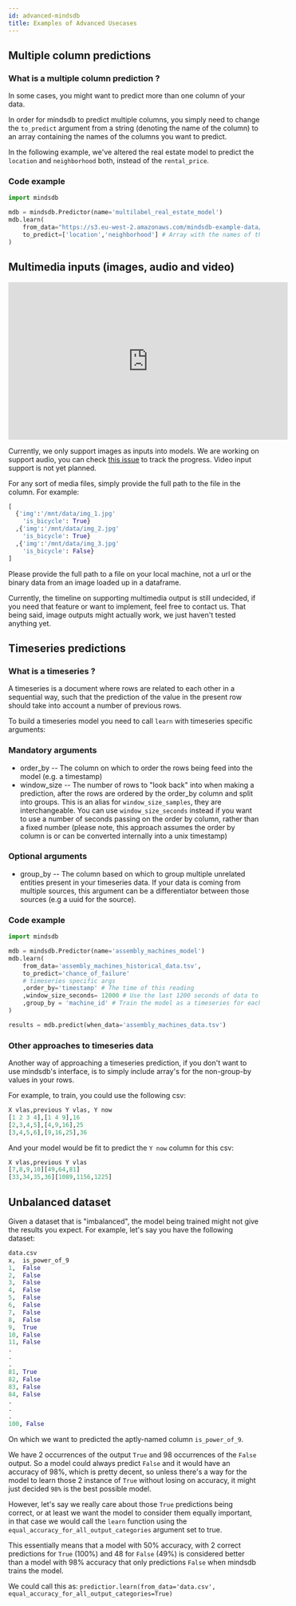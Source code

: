 ```yaml
---
id: advanced-mindsdb
title: Examples of Advanced Usecases
---
```


## Multiple column predictions

### What is a multiple column prediction ?
In some cases, you might want to predict more than one column of your data.

In order for mindsdb to predict multiple columns, you simply need to change the `to_predict` argument from a string (denoting the name of the column) to an array containing the names of the columns you want to predict.

In the following example, we've altered the real estate model to predict the `location` and `neighborhood` both, instead of the `rental_price`.

### Code example
```python
import mindsdb

mdb = mindsdb.Predictor(name='multilabel_real_estate_model')
mdb.learn(
    from_data="https://s3.eu-west-2.amazonaws.com/mindsdb-example-data/home_rentals.csv",
    to_predict=['location','neighborhood'] # Array with the names of the columns we want to predict
)
```


## Multimedia inputs (images, audio and video)
<iframe width="560" height="315" src="https://www.youtube.com/embed/2S-x6KfgJwE" frameborder="0" allow="accelerometer; autoplay; encrypted-media; gyroscope; picture-in-picture" allowfullscreen></iframe>

Currently, we only support images as inputs into models. We are working on support audio, you can check [this issue](https://github.com/mindsdb/mindsdb/issues/124) to track the progress. Video input support is not yet planned.

For any sort of media files, simply provide the full path to the file in the column. For example:

```python
[
  {'img':'/mnt/data/img_1.jpg'
    'is_bicycle': True}
  ,{'img':'/mnt/data/img_2.jpg'
    'is_bicycle': True}
  ,{'img':'/mnt/data/img_3.jpg'
    'is_bicycle': False}
]
```

Please provide the full path to a file on your local machine, not a url or the binary data from an image loaded up in a dataframe.

Currently, the timeline on supporting multimedia output is still undecided, if you need that feature or want to implement, feel free to contact us. That being said, image outputs might actually work, we just haven't tested anything yet.


## Timeseries predictions

### What is a timeseries ?
A timeseries is a document where rows are related to each other in a sequential way, such that the prediction of the value in the present row should take into account a number of previous rows.

To build a timeseries model you need to call `learn` with timeseries specific arguments:

### Mandatory arguments
* order_by  -- The column on which to order the rows being feed into the model (e.g. a timestamp)
* window_size -- The number of rows to "look back" into when making a prediction, after the rows are ordered by the order_by column and split into groups. This is an alias for `window_size_samples`, they are interchangeable. You can use `window_size_seconds` instead if you want to use a number of seconds passing on the order by column, rather than a fixed number (please note, this approach assumes the order by column is or can be converted internally into a unix timestamp)

### Optional arguments
* group_by -- The column based on which to group multiple unrelated entities present in your timeseries data. If your data is coming from multiple sources, this argument can be a differentiator between those sources (e.g a uuid for the source).

### Code example
```python
import mindsdb

mdb = mindsdb.Predictor(name='assembly_machines_model')
mdb.learn(
    from_data='assembly_machines_historical_data.tsv',
    to_predict='chance_of_failure'
    # timeseries specific args
    ,order_by='timestamp' # The time of this reading
    ,window_size_seconds= 12000 # Use the last 1200 seconds of data to train for the prediction of a row, If you want a fixed nr of rows, use window_size_samples instead
    ,group_by = 'machine_id' # Train the model as a timeseries for each individual machine
)

results = mdb.predict(when_data='assembly_machines_data.tsv')
```

### Other approaches to timeseries data

Another way of approaching a timeseries prediction, if you don't want to use mindsdb's interface, is to simply include array's for the non-group-by values in your rows.

For example, to train, you could use the following csv:

```python
X vlas,previous Y vlas, Y now
[1 2 3 4],[1 4 9],16
[2,3,4,5],[4,9,16],25
[3,4,5,6],[9,16,25],36
```

And your model would be fit to predict the `Y now` column for this csv:

```python
X vlas,previous Y vlas
[7,8,9,10][49,64,81]
[33,34,35,36][1089,1156,1225]
```

## Unbalanced dataset

Given a dataset that is "imbalanced", the model being trained might not give the results you expect. For example, let's say you have the following dataset:

```python
data.csv
x,  is_power_of_9
1,  False
2,  False
3,  False
4,  False
5,  False
6,  False
7,  False
8,  False
9,  True
10, False
11, False
.
.
.
81, True
82, False
83, False
84, False
.
.
.
100, False
```

On which we want to predicted the aptly-named column `is_power_of_9`.

We have 2 occurrences of the output `True` and 98 occurrences of the `False` output. So a model could always predict `False` and it would have an accuracy of 98%, which is pretty decent, so unless there's a way for the model to learn those 2 instance of `True` without losing on accuracy, it might just decided `98%` is the best possible model.

However, let's say we really care about those `True` predictions being correct, or at least we want the model to consider them equally important, in that case we would call the `learn` function using the `equal_accuracy_for_all_output_categories` argument set to true.

This essentially means that a model with 50% accuracy, with 2 correct predictions for `True` (100%) and 48 for `False` (49%) is considered better than a model with 98% accuracy that only predictions `False` when mindsdb trains the model.

We could call this as: `predictior.learn(from_data='data.csv', equal_accuracy_for_all_output_categories=True)`

